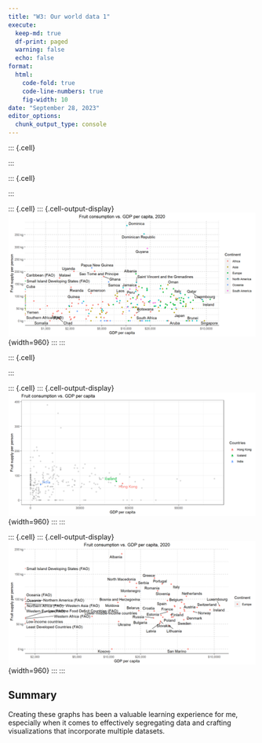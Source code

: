 ```yaml
---
title: "W3: Our world data 1"
execute:
  keep-md: true
  df-print: paged
  warning: false
  echo: false
format:
  html:
    code-fold: true
    code-line-numbers: true
    fig-width: 10
date: "September 28, 2023"
editor_options: 
  chunk_output_type: console
---
```



::: {.cell}

:::

::: {.cell}

:::

::: {.cell}
::: {.cell-output-display}
![](our_word_1_files/figure-html/unnamed-chunk-3-1.png){width=960}
:::
:::

::: {.cell}

:::

::: {.cell}
::: {.cell-output-display}
![](our_word_1_files/figure-html/unnamed-chunk-5-1.png){width=960}
:::
:::

::: {.cell}
::: {.cell-output-display}
![](our_word_1_files/figure-html/unnamed-chunk-6-1.png){width=960}
:::
:::


## Summary
Creating these graphs has been a valuable learning experience for me, especially when it comes to effectively segregating data and crafting visualizations that incorporate multiple datasets.